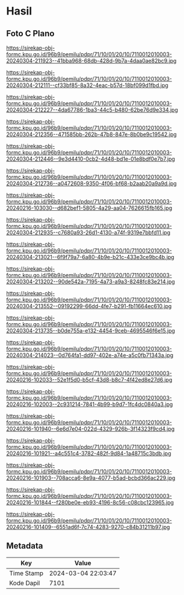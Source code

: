 # Hasil

## Foto C Plano

https://sirekap-obj-formc.kpu.go.id/96b9/pemilu/pdpr/71/10/01/20/10/7110012010003-20240304-211923--41bba968-68db-428d-9b7a-4daa0ae82bc9.jpg

https://sirekap-obj-formc.kpu.go.id/96b9/pemilu/pdpr/71/10/01/20/10/7110012010003-20240304-212111--cf33bf85-8a32-4eac-b57d-18bf099d1fbd.jpg

https://sirekap-obj-formc.kpu.go.id/96b9/pemilu/pdpr/71/10/01/20/10/7110012010003-20240304-212227--4da67786-1ba3-44c5-b480-62be76d9e334.jpg

https://sirekap-obj-formc.kpu.go.id/96b9/pemilu/pdpr/71/10/01/20/10/7110012010003-20240304-212356--471585bb-262b-47b8-847e-8b0be9c19542.jpg

https://sirekap-obj-formc.kpu.go.id/96b9/pemilu/pdpr/71/10/01/20/10/7110012010003-20240304-212446--9e3d4410-0cb2-4d48-bd1e-01e8bdf0e7b7.jpg

https://sirekap-obj-formc.kpu.go.id/96b9/pemilu/pdpr/71/10/01/20/10/7110012010003-20240304-212736--a0472608-9350-4f06-bf68-b2aab20a9a9d.jpg

https://sirekap-obj-formc.kpu.go.id/96b9/pemilu/pdpr/71/10/01/20/10/7110012010003-20240216-103030--d682bef1-5805-4a29-aa04-7626615fb165.jpg

https://sirekap-obj-formc.kpu.go.id/96b9/pemilu/pdpr/71/10/01/20/10/7110012010003-20240304-212935--c7680a93-26d1-4130-a74f-9319e7bbfd11.jpg

https://sirekap-obj-formc.kpu.go.id/96b9/pemilu/pdpr/71/10/01/20/10/7110012010003-20240304-213021--6f9f79a7-6a80-4b9e-b21c-433e3ce9bc4b.jpg

https://sirekap-obj-formc.kpu.go.id/96b9/pemilu/pdpr/71/10/01/20/10/7110012010003-20240304-213202--90de542a-7195-4a73-a9a3-8248fc83e214.jpg

https://sirekap-obj-formc.kpu.go.id/96b9/pemilu/pdpr/71/10/01/20/10/7110012010003-20240304-213552--09192299-66dd-4fe7-b291-fb11664ec610.jpg

https://sirekap-obj-formc.kpu.go.id/96b9/pemilu/pdpr/71/10/01/20/10/7110012010003-20240304-213735--b0de755a-e132-4454-9ceb-4695546f6e15.jpg

https://sirekap-obj-formc.kpu.go.id/96b9/pemilu/pdpr/71/10/01/20/10/7110012010003-20240304-214023--0d764fa1-dd97-402e-a74e-a5c0fb71343a.jpg

https://sirekap-obj-formc.kpu.go.id/96b9/pemilu/pdpr/71/10/01/20/10/7110012010003-20240216-102033--52e1f5d0-b5cf-43d8-b8c7-4f42ed8e27d6.jpg

https://sirekap-obj-formc.kpu.go.id/96b9/pemilu/pdpr/71/10/01/20/10/7110012010003-20240216-102003--2c931214-7841-4b99-b9d7-1fc4dc0840a3.jpg

https://sirekap-obj-formc.kpu.go.id/96b9/pemilu/pdpr/71/10/01/20/10/7110012010003-20240216-101940--6e6d7e04-022d-4329-926b-3f14323f9cd4.jpg

https://sirekap-obj-formc.kpu.go.id/96b9/pemilu/pdpr/71/10/01/20/10/7110012010003-20240216-101921--a4c551c4-3782-482f-9d84-1a48715c3bdb.jpg

https://sirekap-obj-formc.kpu.go.id/96b9/pemilu/pdpr/71/10/01/20/10/7110012010003-20240216-101903--708acca6-8e9a-4077-b5ad-bcbd366ac229.jpg

https://sirekap-obj-formc.kpu.go.id/96b9/pemilu/pdpr/71/10/01/20/10/7110012010003-20240216-101844--f280be0e-eb93-4196-8c56-c08cbc123965.jpg

https://sirekap-obj-formc.kpu.go.id/96b9/pemilu/pdpr/71/10/01/20/10/7110012010003-20240216-101409--6551ad6f-7c74-4283-9270-c84b31211b97.jpg


## Metadata

| Key        | Value               |
| ---------- | ------------------- |
| Time Stamp | 2024-03-04 22:03:47 |
| Kode Dapil | 7101                |



